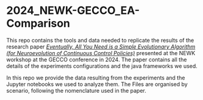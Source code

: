 # 2024_NEWK-GECCO_EA-Comparison

This repo contains the tools and data needed to replicate the results of the research paper 
[*Eventually, All You Need is a Simple Evolutionary Algorithm
(for Neuroevolution of Continuous Control Policies)*](https://medvet.inginf.units.it/publications/2024-c-ensm-eventually/)
presented at the NEWK workshop at the GECCO conference in 2024.
The paper contains all the details of the experiments configurations and the java frameworks we used.

In this repo we provide the data resulting from the experiments and the Jupyter notebooks 
we used to analyze them. The Files are organised by scenario, following the nomenclature used in the paper.


